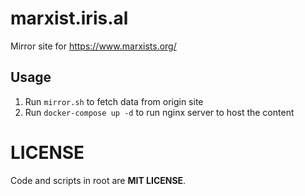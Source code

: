 # marxist.iris.al

Mirror site for <https://www.marxists.org/>

## Usage

1. Run `mirror.sh` to fetch data from origin site
2. Run `docker-compose up -d` to run nginx server to host the content

# LICENSE

Code and scripts in root are **MIT LICENSE**.
